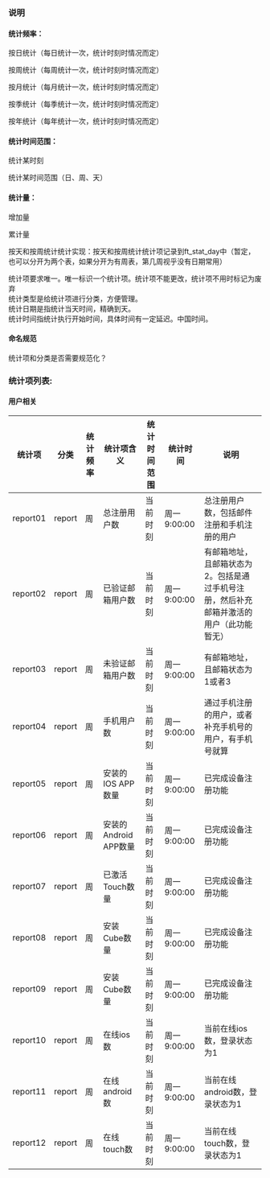 ### 说明

#### 统计频率：

按日统计（每日统计一次，统计时刻时情况而定）

按周统计（每周统计一次，统计时刻时情况而定）

按月统计（每月统计一次，统计时刻时情况而定）

按季统计（每季统计一次，统计时刻时情况而定）

按年统计（每年统计一次，统计时刻时情况而定）

#### 统计时间范围：

统计某时刻

统计某时间范围（日、周、天）

#### 统计量：

增加量

累计量

按天和按周统计统计实现：按天和按周统计统计项记录到ft\_stat\_day中（暂定，也可以分开为两个表，如果分开为有周表，第几周视乎没有日期常用）

统计项要求唯一。唯一标识一个统计项。统计项不能更改，统计项不用时标记为废弃  
统计类型是给统计项进行分类，方便管理。  
统计日期是指统计当天时间，精确到天。  
统计时间指统计执行开始时间，具体时间有一定延迟。中国时间。

#### 命名规范

统计项和分类是否需要规范化？

### 统计项列表:

#### 用户相关

| 统计项 | 分类 | 统计频率 | 统计项含义 | 统计时间范围 | 统计时间 | 说明 |
| --- | --- | --- | --- | --- | --- | --- |
| report01 | report | 周 | 总注册用户数 | 当前时刻 | 周一 9:00:00 | 总注册用户数，包括邮件注册和手机注册的用户 |
| report02 | report | 周 | 已验证邮箱用户数 | 当前时刻 | 周一 9:00:00 | 有邮箱地址，且邮箱状态为2。包括是通过手机号注册，然后补充邮箱并激活的用户（此功能暂无） |
| report03 | report | 周 | 未验证邮箱用户数 | 当前时刻 | 周一 9:00:00 | 有邮箱地址，且邮箱状态为1或者3 |
| report04 | report | 周 | 手机用户数 | 当前时刻 | 周一 9:00:00 | 通过手机注册的用户，或者补充手机号的用户，有手机号就算 |
| report05 | report | 周 | 安装的IOS APP数量 | 当前时刻 | 周一 9:00:00 | 已完成设备注册功能 |
| report06 | report | 周 | 安装的Android APP数量 | 当前时刻 | 周一 9:00:00 | 已完成设备注册功能 |
| report07 | report | 周 | 已激活Touch数量 | 当前时刻 | 周一 9:00:00 | 已完成设备注册功能 |
| report08 | report | 周 | 安装Cube数量 | 当前时刻 | 周一 9:00:00 | 已完成设备注册功能 |
| report09 | report | 周 | 安装Cube数量 | 当前时刻 | 周一 9:00:00 | 已完成设备注册功能 |
| report10 | report | 周 | 在线ios数 | 当前时刻 | 周一 9:00:00 | 当前在线ios数，登录状态为1 |
| report11 | report | 周 | 在线android数 | 当前时刻 | 周一 9:00:00 | 当前在线android数，登录状态为1 |
| report12 | report | 周 | 在线touch数 | 当前时刻 | 周一 9:00:00 | 当前在线touch数，登录状态为1 |



